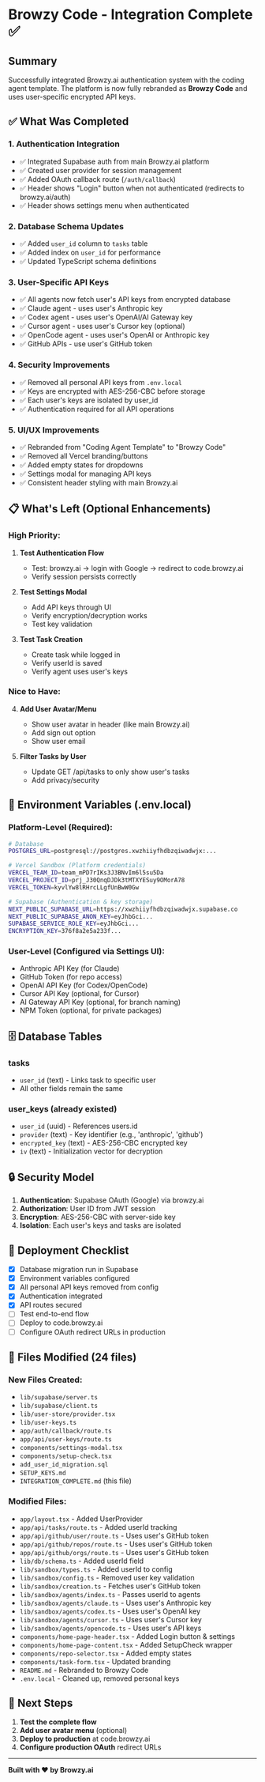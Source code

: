 # Browzy Code - Integration Complete ✅

## Summary
Successfully integrated Browzy.ai authentication system with the coding agent template. The platform is now fully rebranded as **Browzy Code** and uses user-specific encrypted API keys.

## ✅ What Was Completed

### 1. **Authentication Integration**
- ✅ Integrated Supabase auth from main Browzy.ai platform
- ✅ Created user provider for session management  
- ✅ Added OAuth callback route (`/auth/callback`)
- ✅ Header shows "Login" button when not authenticated (redirects to browzy.ai/auth)
- ✅ Header shows settings menu when authenticated

### 2. **Database Schema Updates**
- ✅ Added `user_id` column to `tasks` table
- ✅ Added index on `user_id` for performance
- ✅ Updated TypeScript schema definitions

### 3. **User-Specific API Keys**
- ✅ All agents now fetch user's API keys from encrypted database
- ✅ Claude agent - uses user's Anthropic key
- ✅ Codex agent - uses user's OpenAI/AI Gateway key
- ✅ Cursor agent - uses user's Cursor key (optional)
- ✅ OpenCode agent - uses user's OpenAI or Anthropic key
- ✅ GitHub APIs - use user's GitHub token

### 4. **Security Improvements**
- ✅ Removed all personal API keys from `.env.local`
- ✅ Keys are encrypted with AES-256-CBC before storage
- ✅ Each user's keys are isolated by user_id
- ✅ Authentication required for all API operations

### 5. **UI/UX Improvements**
- ✅ Rebranded from "Coding Agent Template" to "Browzy Code"
- ✅ Removed all Vercel branding/buttons
- ✅ Added empty states for dropdowns
- ✅ Settings modal for managing API keys
- ✅ Consistent header styling with main Browzy.ai

## 📋 What's Left (Optional Enhancements)

### High Priority:
1. **Test Authentication Flow**
   - Test: browzy.ai → login with Google → redirect to code.browzy.ai
   - Verify session persists correctly

2. **Test Settings Modal**
   - Add API keys through UI
   - Verify encryption/decryption works
   - Test key validation

3. **Test Task Creation**
   - Create task while logged in
   - Verify userId is saved
   - Verify agent uses user's keys

### Nice to Have:
4. **Add User Avatar/Menu**
   - Show user avatar in header (like main Browzy.ai)
   - Add sign out option
   - Show user email

5. **Filter Tasks by User**
   - Update GET /api/tasks to only show user's tasks
   - Add privacy/security

## 🔑 Environment Variables (.env.local)

### Platform-Level (Required):
```bash
# Database
POSTGRES_URL=postgresql://postgres.xwzhiiyfhdbzqiwadwjx:...

# Vercel Sandbox (Platform credentials)
VERCEL_TEAM_ID=team_mPD7rIKs3J3BNvIm6l5su5Da
VERCEL_PROJECT_ID=prj_J30QnqDJDk3tMTXYESuy9OMorA78
VERCEL_TOKEN=kyvlYw8lRHrcLLgfUnBwW0Gw

# Supabase (Authentication & key storage)
NEXT_PUBLIC_SUPABASE_URL=https://xwzhiiyfhdbzqiwadwjx.supabase.co
NEXT_PUBLIC_SUPABASE_ANON_KEY=eyJhbGci...
SUPABASE_SERVICE_ROLE_KEY=eyJhbGci...
ENCRYPTION_KEY=376f8a2e5a233f...
```

### User-Level (Configured via Settings UI):
- Anthropic API Key (for Claude)
- GitHub Token (for repo access)
- OpenAI API Key (for Codex/OpenCode)
- Cursor API Key (optional, for Cursor)
- AI Gateway API Key (optional, for branch naming)
- NPM Token (optional, for private packages)

## 🗄️ Database Tables

### tasks
- `user_id` (text) - Links task to specific user
- All other fields remain the same

### user_keys (already existed)
- `user_id` (uuid) - References users.id
- `provider` (text) - Key identifier (e.g., 'anthropic', 'github')
- `encrypted_key` (text) - AES-256-CBC encrypted key
- `iv` (text) - Initialization vector for decryption

## 🔒 Security Model

1. **Authentication**: Supabase OAuth (Google) via browzy.ai
2. **Authorization**: User ID from JWT session
3. **Encryption**: AES-256-CBC with server-side key
4. **Isolation**: Each user's keys and tasks are isolated

## 🚀 Deployment Checklist

- [x] Database migration run in Supabase
- [x] Environment variables configured
- [x] All personal API keys removed from config
- [x] Authentication integrated
- [x] API routes secured
- [ ] Test end-to-end flow
- [ ] Deploy to code.browzy.ai
- [ ] Configure OAuth redirect URLs in production

## 📝 Files Modified (24 files)

### New Files Created:
- `lib/supabase/server.ts`
- `lib/supabase/client.ts`
- `lib/user-store/provider.tsx`
- `lib/user-keys.ts`
- `app/auth/callback/route.ts`
- `app/api/user-keys/route.ts`
- `components/settings-modal.tsx`
- `components/setup-check.tsx`
- `add_user_id_migration.sql`
- `SETUP_KEYS.md`
- `INTEGRATION_COMPLETE.md` (this file)

### Modified Files:
- `app/layout.tsx` - Added UserProvider
- `app/api/tasks/route.ts` - Added userId tracking
- `app/api/github/user/route.ts` - Uses user's GitHub token
- `app/api/github/repos/route.ts` - Uses user's GitHub token
- `app/api/github/orgs/route.ts` - Uses user's GitHub token
- `lib/db/schema.ts` - Added userId field
- `lib/sandbox/types.ts` - Added userId to config
- `lib/sandbox/config.ts` - Removed user key validation
- `lib/sandbox/creation.ts` - Fetches user's GitHub token
- `lib/sandbox/agents/index.ts` - Passes userId to agents
- `lib/sandbox/agents/claude.ts` - Uses user's Anthropic key
- `lib/sandbox/agents/codex.ts` - Uses user's OpenAI key
- `lib/sandbox/agents/cursor.ts` - Uses user's Cursor key
- `lib/sandbox/agents/opencode.ts` - Uses user's API keys
- `components/home-page-header.tsx` - Added Login button & settings
- `components/home-page-content.tsx` - Added SetupCheck wrapper
- `components/repo-selector.tsx` - Added empty states
- `components/task-form.tsx` - Updated branding
- `README.md` - Rebranded to Browzy Code
- `.env.local` - Cleaned up, removed personal keys

## 🎯 Next Steps

1. **Test the complete flow**
2. **Add user avatar menu** (optional)
3. **Deploy to production** at code.browzy.ai
4. **Configure production OAuth** redirect URLs

---

**Built with ❤️ by Browzy.ai**
